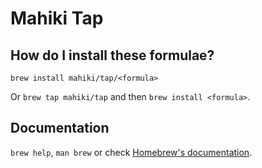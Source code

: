 # Mahiki Tap

## How do I install these formulae?

`brew install mahiki/tap/<formula>`

Or `brew tap mahiki/tap` and then `brew install <formula>`.

## Documentation

`brew help`, `man brew` or check [Homebrew's documentation](https://docs.brew.sh).
